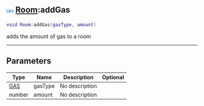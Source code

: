 ## ![server](../../.gitbook/assets/server.png) [Room](room):addGas

```lua
void Room:addGas(gasType, amount)
```

adds the amount of gas to a room

------
## Parameters

| Type   | Name | Description | Optional |
| ------ | ---- | ----------- | -------: |
| [GAS](gas) | gasType | No description |  |
| number | amount | No description |  |

